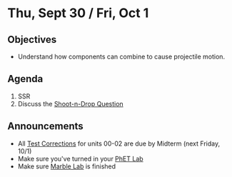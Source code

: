 Thu, Sept 30 / Fri, Oct 1
=====================  
  
Objectives  
------------  
- Understand how components can combine to cause projectile motion.  
  
  
Agenda    
---------    
  
1. SSR  
2. Discuss the [Shoot-n-Drop Question](https://avon.schoology.com/page/5333956833)
  
Announcements  
-------------    
- All [Test Corrections](https://avon.schoology.com/page/5218631252) for units 00-02 are due by Midterm (next Friday, 10/1)  
- Make sure you've turned in your [PhET Lab][phet]
- Make sure [Marble Lab][marble] is finished
  
  
[phet]: https://avon.schoology.com/course/5138386942/materials/gp/5339335203  
[marble]: https://avon.schoology.com/course/5138386942/materials/gp/5352905635
<!--stackedit_data:
eyJoaXN0b3J5IjpbNTc2NjkxMDczLC0xMzYzMjY3NzYzLC0yMT
Q2NjUyMTE2LDE0NTcwOTM0MjIsLTIwMTI5MDAzNTUsLTE0NjY5
NzY2LC05ODY2OTM3OTcsLTIwMDQ3MDUwOTgsLTE3NzY3ODc5Mz
csLTM0NDMyNjk1OSwyMDQzNzMyMzgxLDM5NzY4MjMzNCwtNTU0
NDQzMDQ5LDYwNDcyNzE3OCwxNjkxNTIyMjA5LC0xNTYzNDQ4Nj
I3LC0xODY2MzI0MzQ3LDY2OTcyNzM3NCwxODgwMzM0NzQ5LC03
NDczNzk5MDFdfQ==
-->